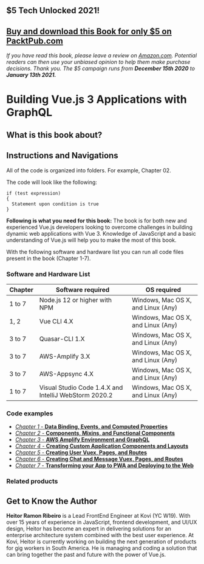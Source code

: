## $5 Tech Unlocked 2021!
[Buy and download this Book for only $5 on PacktPub.com](https://www.packtpub.com/product/building-vue-js-3-applications-with-graphql/9781800565074)
-----
*If you have read this book, please leave a review on [Amazon.com](https://www.amazon.com/gp/product/1800565070).     Potential readers can then use your unbiased opinion to help them make purchase decisions. Thank you. The $5 campaign         runs from __December 15th 2020__ to __January 13th 2021.__*

# Building Vue.js 3 Applications with GraphQL

## What is this book about?

## Instructions and Navigations
All of the code is organized into folders. For example, Chapter 02.

The code will look like the following:
```
if (test expression)
{
  Statement upon condition is true
}
```

**Following is what you need for this book:**
The book is for both new and experienced Vue.js developers looking to overcome challenges in building dynamic web applications with Vue 3. Knowledge of JavaScript and a basic understanding of Vue.js will help you to make the most of this book.	

With the following software and hardware list you can run all code files present in the book (Chapter 1-7).

### Software and Hardware List

| Chapter  | Software required                   | OS required                        |
| -------- | ------------------------------------| -----------------------------------|
| 1 to 7       | Node.js 12 or higher with NPM                  | Windows, Mac OS X, and Linux (Any) |
| 1, 2        | Vue CLI 4.X            | Windows, Mac OS X, and Linux (Any) |
| 3 to 7       | Quasar-CLI 1.X          | Windows, Mac OS X, and Linux (Any) |
| 3 to 7       | AWS-Amplify 3.X          | Windows, Mac OS X, and Linux (Any) |
| 3 to 7       | AWS-Appsync 4.X          | Windows, Mac OS X, and Linux (Any) |
| 1 to 7       | Visual Studio Code 1.4.X and IntelliJ WebStorm 2020.2            | Windows, Mac OS X, and Linux (Any) |

### Code examples
- [_Chapter 1_ - **Data Binding, Events, and Computed Properties**](./chapter-01/)
- [_Chapter 2_ - **Components, Mixins, and Functional Components**](./chapter-02/)
- [_Chapter 3_ - **AWS Amplify Environment and GraphQL**](./chapter-03/)
- [_Chapter 4_ - **Creating Custom Application Components and Layouts**](./chapter-04/)
- [_Chapter 5_ - **Creating User Vuex, Pages, and Routes**](./chapter-05/)
- [_Chapter 6_ - **Creating Chat and Message Vuex, Pages, and Routes**](./chapter-06/)
- [_Chapter 7_ - **Transforming your App to PWA and Deploying to the Web**](./chapter-07/)

### Related products <Other books you may enjoy>

## Get to Know the Author
**Heitor Ramon Ribeiro**
is a Lead FrontEnd Engineer at Kovi (YC W19). With over 15 years of experience in JavaScript, frontend development, and UI/UX design, Heitor has become an expert in delivering solutions for an enterprise architecture system combined with the best user experience. At Kovi, Heitor is currently working on building the next generation of products for gig workers in South America. He is managing and coding a solution that can bring together the past and future with the power of Vue.js.
